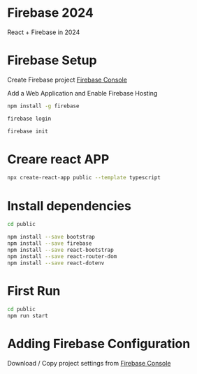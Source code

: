 # Firebase 2024

React + Firebase in 2024

# Firebase Setup

Create Firebase project [Firebase Console](https://console.firebase.google.com)

Add a Web Application and Enable Firebase Hosting

```bash
npm install -g firebase
```

```bash
firebase login
```

```bash
firebase init
```

# Creare react APP

```bash
npx create-react-app public --template typescript
```

# Install dependencies

```bash
cd public
```

```bash
npm install --save bootstrap
npm install --save firebase
npm install --save react-bootstrap
npm install --save react-router-dom
npm install --save react-dotenv
```

# First Run

```bash
cd public
npm run start
```

# Adding Firebase Configuration

Download / Copy project settings from [Firebase Console](https://console.firebase.google.com)

